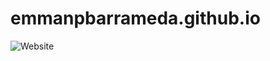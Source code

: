 # emmanpbarrameda.github.io


![Website](https://drive.google.com/file/d/1OGOKYZNt6vDvfkj_C5kJmqty8u0jYN_d)
